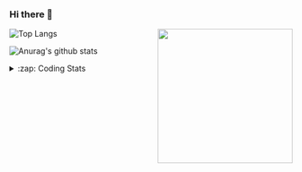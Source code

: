 ### Hi there 👋

<!--
**tao8687/tao8687** is a ✨ _special_ ✨ repository because its `README.md` (this file) appears on your GitHub profile.

Here are some ideas to get you started:

- 🔭 I’m currently working on ...
- 🌱 I’m currently learning ...
- 👯 I’m looking to collaborate on ...
- 🤔 I’m looking for help with ...
- 💬 Ask me about ...
- 📫 How to reach me: ...
- 😄 Pronouns: ...
- ⚡ Fun fact: ...
-->

<img align='right' src="https://media.giphy.com/media/M9gbBd9nbDrOTu1Mqx/giphy.gif" width="240">

  
![Top Langs](https://github-readme-stats.vercel.app/api/top-langs/?username=tao8687&layout=compact&title_color=23238E&text_color=A67D3D)

![Anurag's github stats](https://github-readme-stats.vercel.app/api?username=tao8687&show_icons=true&&text_color=A67D3D&title_color=23238E&show_icons=false&count_private=true&hide=stars)

<details>
  <summary>:zap: Coding Stats</summary>
  <br>
    
<!--START_SECTION:waka-->

```text
From: 16 December 2022 - To: 23 December 2022

C++          3 hrs 55 mins   █████████▓░░░░░░░░░░░░░░░   38.20 %
C            2 hrs 18 mins   █████▓░░░░░░░░░░░░░░░░░░░   22.50 %
Text         2 hrs           █████░░░░░░░░░░░░░░░░░░░░   19.62 %
Markdown     1 hr 22 mins    ███▒░░░░░░░░░░░░░░░░░░░░░   13.42 %
Makefile     18 mins         ▓░░░░░░░░░░░░░░░░░░░░░░░░   02.93 %
Bash         12 mins         ▒░░░░░░░░░░░░░░░░░░░░░░░░   01.95 %
```

<!--END_SECTION:waka-->
</details>

